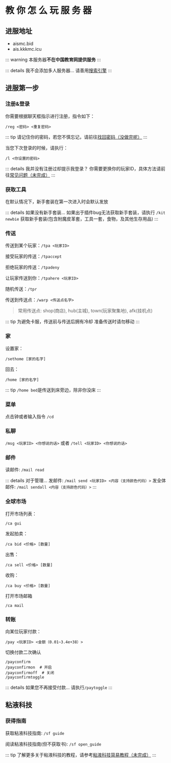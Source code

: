 # 教 你 怎 么 玩 服 务 器

## 进服地址

- aismc.bid
- ais.kkkmc.icu

::: warning
本服务器**不在中国教育网提供服务**
:::

::: details 我不会添加多人服务器...
请善用<a href="javascript:seeerbaidu('我的世界%20添加多人服务器')">搜索引擎</a>
:::

## 进服第一步

### 注册&登录

你需要根据聊天框指示进行注册，指令如下：

```plain
/reg <密码> <重复密码>
```

::: tip
请记住你的密码，若您不慎忘记，请前往[找回密码（没做完呢）](../../README.md)
:::

当您下次登录的时候，请执行：

```plain
/l <你设置的密码>
```

::: details 我并没有注册过却提示我登录？
你需要更换你的玩家ID，具体方法请前往[常见问题（未完成）](../faq/)
:::

### 获取工具

在默认情况下，新手套装在第一次进入时会默认发放

::: details 如果没有新手套装...
如果出于插件bug无法获取新手套装，请执行
`/kit newbie`
获取新手套装(包含附魔皮革套，工具一套，食物，及其他生存用品)
:::

### 传送

传送到某个玩家：`/tpa <玩家ID>`

接受玩家的传送：`/tpaccept`

拒绝玩家的传送：`/tpadeny`

让玩家传送到你：`/tpahere <玩家ID>`

随机传送：`/tpr`

传送到传送点：`/warp <传送点名字>`

> 常用传送点: shop(商店), hub(主城), town(玩家聚集地), afk(挂机点)

::: tip
为避免卡服，传送前与传送后拥有冷却 准备传送时请勿移动
:::

### 家

设置家：

```plain
/sethome [家的名字]
```

回去：

```plain
/home [家的名字]
```

::: tip
`/home bed`是传送到床旁边，除非你没床
:::

### 菜单

点击钟或者输入指令 `/cd`

### 私聊

`/msg <玩家ID> <你想说的话>` 或者 `/tell <玩家ID> <你想说的话>`

### 邮件

读邮件: `/mail read`

::: details 对于管理...
发邮件: `/mail send <玩家ID> <内容（支持颜色代码）>`
发全体邮件: `/mail sendall <内容（支持颜色代码）>`
:::

### 全球市场

打开市场列表：

```plain
/ca gui
```

发起拍卖：

```plain
/ca bid <价格> [数量]
```

出售：

```plain
/ca sell <价格> [数量]
```

收购：

```plain
/ca buy <价格> [数量]
```

打开市场邮箱

```plain
/ca mail
```

### 转账

向某位玩家付款：

```plain
/pay <玩家ID> <金额（0.01~3.4e+38）>
```

切换付款二次确认

```plain
/payconfirm
/payconfirmon  # 开启
/payconfirmoff  # 关闭
/payconfirmtoggle
```

::: details 如果您不再接受付款...
请执行`/paytoggle`
:::

## 粘液科技

### 获得指南

获取粘液科技指南: `/sf guide`

阅读粘液科技指南(但不获取书): `/sf open_guide`

::: tip
了解更多关于粘液科技的教程，请参考[粘液科技简易教程（未完成）](../slimefun/)
:::

